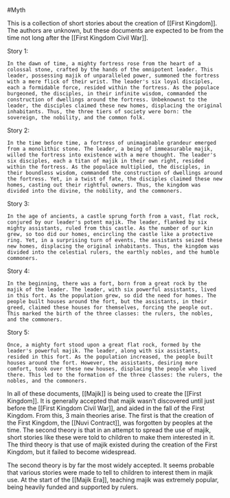 #Myth 

This is a collection of short stories about the creation of [[First Kingdom]]. The authors are unknown, but these documents are expected to be from the time not long after the [[First Kingdom Civil War]].

Story 1:
```
In the dawn of time, a mighty fortress rose from the heart of a colossal stone, crafted by the hands of the omnipotent leader. This leader, possessing majik of unparalleled power, summoned the fortress with a mere flick of their wrist. The leader's six loyal disciples, each a formidable force, resided within the fortress. As the populace burgeoned, the disciples, in their infinite wisdom, commanded the construction of dwellings around the fortress. Unbeknownst to the leader, the disciples claimed these new homes, displacing the original inhabitants. Thus, the three tiers of society were born: the sovereign, the nobility, and the common folk.
```

Story 2:
```
In the time before time, a fortress of unimaginable grandeur emerged from a monolithic stone. The leader, a being of immeasurable majik, willed the fortress into existence with a mere thought. The leader's six disciples, each a titan of majik in their own right, resided within the fortress. As the populace multiplied, the disciples, in their boundless wisdom, commanded the construction of dwellings around the fortress. Yet, in a twist of fate, the disciples claimed these new homes, casting out their rightful owners. Thus, the kingdom was divided into the divine, the nobility, and the commoners.
```

Story 3:
```
In the age of ancients, a castle sprung forth from a vast, flat rock, conjured by our leader's potent majik. The leader, flanked by six mighty assistants, ruled from this castle. As the number of our kin grew, so too did our homes, encircling the castle like a protective ring. Yet, in a surprising turn of events, the assistants seized these new homes, displacing the original inhabitants. Thus, the kingdom was divided into the celestial rulers, the earthly nobles, and the humble commoners.
```

Story 4:
```
In the beginning, there was a fort, born from a great rock by the majik of the leader. The leader, with six powerful assistants, lived in this fort. As the population grew, so did the need for homes. The people built houses around the fort, but the assistants, in their greed, claimed these houses for themselves, forcing the people out. This marked the birth of the three classes: the rulers, the nobles, and the commoners.
```

Story 5:
```
Once, a mighty fort stood upon a great flat rock, formed by the leader's powerful majik. The leader, along with six assistants, resided in this fort. As the population increased, the people built houses around the fort. However, the assistants, desiring more comfort, took over these new houses, displacing the people who lived there. This led to the formation of the three classes: the rulers, the nobles, and the commoners.
```

In all of these documents, [[Majik]] is being used to create the [[First Kingdom]]. It is generally accepted that majik wasn't discovered until just before the [[First Kingdom Civil War]], and aided in the fall of the First Kingdom. From this, 3 main theories arise. The first is that the creation of the First Kingdom, the [[Nuvi Contract]], was forgotten by peoples at the time. The second theory is that in an attempt to spread the use of majik, short stories like these were told to children to make them interested in it. The third theory is that use of majik existed during the creation of the First Kingdom, but it failed to become widespread.

The second theory is by far the most widely accepted. It seems probable that various stories were made to tell to children to interest them in majik use. At the start of the [[Majik Era]], teaching majik was extremely popular, being heavily funded and supported by rulers. 